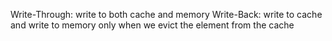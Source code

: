Write-Through: write to both cache and memory
Write-Back: write to cache and write to memory only when we evict the element from the cache